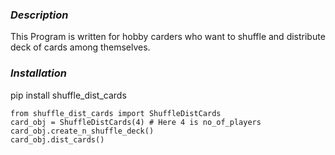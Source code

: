 ### _Description_
This Program is written for hobby carders who want to shuffle and distribute deck of cards among themselves.

### _Installation_
pip install shuffle_dist_cards <br>
```
from shuffle_dist_cards import ShuffleDistCards
card_obj = ShuffleDistCards(4) # Here 4 is no_of_players
card_obj.create_n_shuffle_deck()
card_obj.dist_cards()
```
